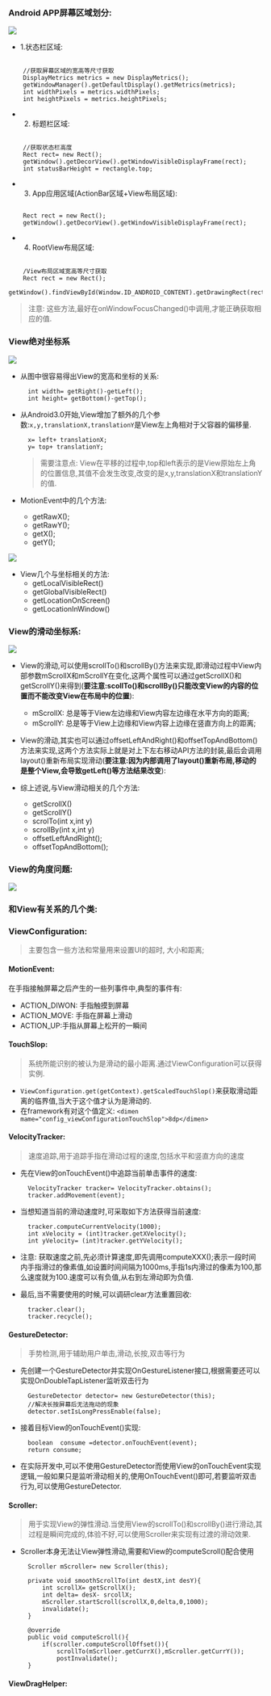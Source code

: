 ### Android APP屏幕区域划分:

![](img/Android_app_screen_region.png)

* 1.状态栏区域:

```
		
	//获取屏幕区域的宽高等尺寸获取
	DisplayMetrics metrics = new DisplayMetrics();
	getWindowManager().getDefaultDisplay().getMetrics(metrics);
	int widthPixels = metrics.widthPixels;
	int heightPixels = metrics.heightPixels;

```

* 2. 标题栏区域:

```
	
	//获取状态栏高度
	Rect rect= new Rect();
	getWindow().getDecorView().getWindowVisibleDisplayFrame(rect);
	int statusBarHeight = rectangle.top;
```

* 3. App应用区域(ActionBar区域+View布局区域):

```

	Rect rect = new Rect();
	getWindow().getDecorView().getWindowVisibleDisplayFrame(rect);

```

* 4. RootView布局区域:

```

	/View布局区域宽高等尺寸获取
	Rect rect = new Rect();  
	getWindow().findViewById(Window.ID_ANDROID_CONTENT).getDrawingRect(rect);  

```	

> 注意: 这些方法,最好在onWindowFocusChanged()中调用,才能正确获取相应的值.



### View绝对坐标系

![](img/view_position.png)

* 从图中很容易得出View的宽高和坐标的关系:

		int width= getRight()-getLeft();
		int height= getBottom()-getTop();

* 从Android3.0开始,View增加了额外的几个参数:`x,y,translationX,translationY`是View左上角相对于父容器的偏移量.

		x= left+ translationX;
		y= top+ translationY;

	> 需要注意点: View在平移的过程中,top和left表示的是View原始左上角的位置信息,其值不会发生改变,改变的是x,y,translationX和translationY的值.

* MotionEvent中的几个方法:
	* getRawX();
	* getRawY();
	* getX();
	* getY();

![](img/view_touch_cor.png)

* View几个与坐标相关的方法:
	* getLocalVisibleRect()
	* getGlobalVisibleRect()
	* getLocationOnScreen()
	* getLocationInWindow()


### View的滑动坐标系:

![](img/view_scroll_cor.png)

* View的滑动,可以使用scrollTo()和scrollBy()方法来实现,即滑动过程中View内部参数mScrollX和mScrollY在变化,这两个属性可以通过getScrollX()和getScrollY()来得到(**要注意:scollTo()和scrollBy()只能改变View的内容的位置而不能改变View在布局中的位置**):
	* mScrollX: 总是等于View左边缘和View内容左边缘在水平方向的距离;
	* mScrollY: 总是等于View上边缘和View内容上边缘在竖直方向上的距离;

* View的滑动,其实也可以通过offsetLeftAndRight()和offsetTopAndBottom()方法来实现,这两个方法实际上就是对上下左右移动API方法的封装,最后会调用layout()重新布局实现滑动(**要注意:因为内部调用了layout()重新布局,移动的是整个View,会导致getLeft()等方法结果改变**):

* 综上述说,与View滑动相关的几个方法:
	* getScrollX()
	* getScrollY()
	* scrolTo(int x,int y)
	* scrollBy(int x,int y)
	* offsetLeftAndRight();
	* offsetTopAndBottom();

	
### View的角度问题:

![](img/view_arc.png)


### 和View有关系的几个类:
### ViewConfiguration:
>主要包含一些方法和常量用来设置UI的超时, 大小和距离;

#### MotionEvent:
在手指接触屏幕之后产生的一些列事件中,典型的事件有:

* ACTION_DIWON: 手指触摸到屏幕
* ACTION_MOVE: 手指在屏幕上滑动
* ACTION_UP:手指从屏幕上松开的一瞬间
#### TouchSlop:
> 系统所能识别的被认为是滑动的最小距离.通过ViewConfiguration可以获得实例.

* `ViewConfiguration.get(getContext).getScaledTouchSlop()`来获取滑动距离的临界值,当大于这个值才认为是滑动的.
* 在framework有对这个值定义:
`<dimen mame="config_viewConfigurationTouchSlop">8dp</dimen>`
#### VelocityTracker:
> 速度追踪,用于追踪手指在滑动过程的速度,包括水平和竖直方向的速度

* 先在View的onTouchEvent()中追踪当前单击事件的速度:

		VelocityTracker tracker= VelocityTracker.obtains();
		tracker.addMovement(event);
* 当想知道当前的滑动速度时,可采取如下方法获得当前速度:

		tracker.computeCurrentVelocity(1000);
		int xVelocity = (int)tracker.getXVelocity();
		int yVelocity= (int)tracker.getYVelocity();
* 注意: 获取速度之前,先必须计算速度,即先调用computeXXX();表示一段时间内手指滑过的像素值,如设置时间间隔为1000ms,手指1s内滑过的像素为100,那么速度就为100.速度可以有负值,从右到左滑动即为负值.
* 最后,当不需要使用的时候,可以调研clear方法重置回收:

		tracker.clear();
		tracker.recycle();
#### GestureDetector:
> 手势检测,用于辅助用户单击,滑动,长按,双击等行为

* 先创建一个GestureDetector并实现OnGestureListener接口,根据需要还可以实现OnDoubleTapListener监听双击行为

		GestureDetector detector= new GestureDetector(this);
		//解决长按屏幕后无法拖动的现象
		detector.setIsLongPressEnable(false);
* 接着目标View的onTouchEvent()实现:

		boolean  consume =detector.onTouchEvent(event);	
		return consume;
* 在实际开发中,可以不使用GestureDetector而使用View的onTouchEvent实现逻辑,一般如果只是监听滑动相关的,使用OnTouchEvent()即可,若要监听双击行为,可以使用GestureDetector.
#### Scroller:
> 用于实现View的弹性滑动.当使用View的scrollTo()和scrollBy()进行滑动,其过程是瞬间完成的,体验不好,可以使用Scroller来实现有过渡的滑动效果.

* Scroller本身无法让View弹性滑动,需要和View的computeScroll()配合使用 
	
		Scroller mScroller= new Scroller(this);
		
		private void smoothScrollTo(int destX,int desY){
			int scrollX= getScrollX();
			int delta= desX- srcollX;
			mScroller.startScroll(scrollX,0,delta,0,1000);
			invalidate();
		}
		
		@override
		public void computeScroll(){
			if(scroller.computeScrollOffset()){
				scrollTo(mScrlloer.getCurrX(),mScroller.getCurrY());
				postInvalidate();
		}
#### ViewDragHelper:
